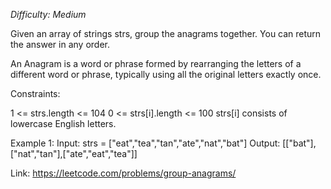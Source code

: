 *Difficulty: Medium*

Given an array of strings strs, group the anagrams together. You can return the answer in any order.

An Anagram is a word or phrase formed by rearranging the letters of a different word or phrase, typically using all the original letters exactly once.

Constraints:

1 <= strs.length <= 104
0 <= strs[i].length <= 100
strs[i] consists of lowercase English letters.

Example 1:
Input: strs = ["eat","tea","tan","ate","nat","bat"]
Output: [["bat"],["nat","tan"],["ate","eat","tea"]]

Link: https://leetcode.com/problems/group-anagrams/